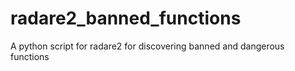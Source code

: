 # radare2_banned_functions
A python script for radare2 for discovering banned and dangerous functions
